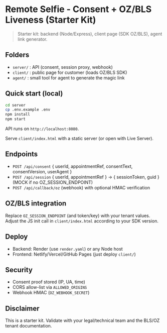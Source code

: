 # Remote Selfie - Consent + OZ/BLS Liveness (Starter Kit)

> Starter kit: backend (Node/Express), client page (SDK OZ/BLS), agent link generator.

## Folders
- `server/` : API (consent, session proxy, webhook)
- `client/` : public page for customer (loads OZ/BLS SDK)
- `agent/`  : small tool for agent to generate the magic link

## Quick start (local)
```bash
cd server
cp .env.example .env
npm install
npm start
```
API runs on `http://localhost:8080`.

Serve `client/index.html` with a static server (or open with Live Server).

## Endpoints
- `POST /api/consent` { userId, appointmentRef, consentText, consentVersion, userAgent }
- `POST /api/session` { userId, appointmentRef } → { sessionToken, guid } (MOCK if no OZ_SESSION_ENDPOINT)
- `POST /api/callback/oz` (webhook) with optional HMAC verification

## OZ/BLS integration
Replace `OZ_SESSION_ENDPOINT` (and token/key) with your tenant values.
Adjust the JS init call in `client/index.html` according to your SDK version.

## Deploy
- Backend: Render (use `render.yaml`) or any Node host
- Frontend: Netlify/Vercel/GitHub Pages (just deploy `client/`)

## Security
- Consent proof stored (IP, UA, time)
- CORS allow-list via `ALLOWED_ORIGINS`
- Webhook HMAC (`OZ_WEBHOOK_SECRET`)

## Disclaimer
This is a starter kit. Validate with your legal/technical team and the BLS/OZ tenant documentation.
